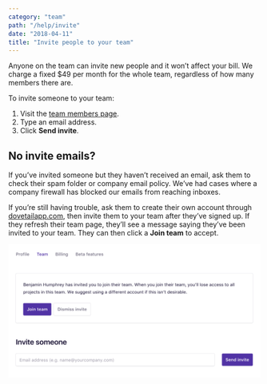 ```yaml
---
category: "team"
path: "/help/invite"
date: "2018-04-11"
title: "Invite people to your team"
---
```


Anyone on the team can invite new people and it won’t affect your bill. We charge a fixed $49 per month for the whole team, regardless of how many members there are.

To invite someone to your team:

1.  Visit the [team members page](/team/members).
1.  Type an email address.
1.  Click **Send invite**.

## No invite emails?

If you’ve invited someone but they haven’t received an email, ask them to check their spam folder or company email policy. We’ve had cases where a company firewall has blocked our emails from reaching inboxes.

If you’re still having trouble, ask them to create their own account through [dovetailapp.com](https://dovetailapp.com), then invite them to your team after they’ve signed up. If they refresh their team page, they’ll see a message saying they’ve been invited to your team. They can then click a **Join team** to accept.

![Join team message](./team.png)
